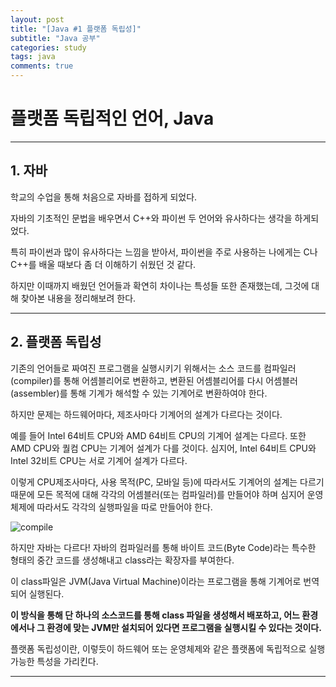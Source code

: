 ```yaml
---
layout: post
title: "[Java #1 플랫폼 독립성]"
subtitle: "Java 공부"
categories: study
tags: java
comments: true
---
```



# 플랫폼 독립적인 언어, Java

---

## 1. 자바

학교의 수업을 통해 처음으로 자바를 접하게 되었다.

자바의 기초적인 문법을 배우면서 C++와 파이썬 두 언어와 유사하다는 생각을 하게되었다.

특히 파이썬과 많이 유사하다는 느낌을 받아서, 파이썬을 주로 사용하는 나에게는 C나 C++를 배울 때보다 좀 더 이해하기 쉬웠던 것 같다.

하지만 이때까지 배웠던 언어들과 확연히 차이나는 특성들 또한 존재했는데, 그것에 대해 찾아본 내용을 정리해보려 한다.

---

## 2. 플랫폼 독립성

기존의 언어들로 짜여진 프로그램을 실행시키기 위해서는 소스 코드를 컴파일러(compiler)를 통해 어셈블리어로 변환하고, 변환된 어셈블리어를 다시 어셈블러(assembler)를 통해 기계가 해석할 수 있는 기계어로 변환하여야 한다.

하지만 문제는 하드웨어마다, 제조사마다 기계어의 설계가 다르다는 것이다.

예를 들어 Intel 64비트 CPU와 AMD 64비트 CPU의 기계어 설계는 다르다.
또한 AMD CPU와 퀄컴 CPU는 기계어 설계가 다를 것이다.
심지어, Intel 64비트 CPU와 Intel 32비트 CPU는 서로 기계어 설계가 다르다.

이렇게 CPU제조사마다, 사용 목적(PC, 모바일 등)에 따라서도 기계어의 설계는 다르기 때문에 모든 목적에 대해 각각의 어셈블러(또는 컴파일러)를 만들어야 하며 심지어 운영체제에 따라서도 각각의 실행파일을 따로 만들어야 한다.

![compile](https://i.imgur.com/u393unM.png)

하지만 자바는 다르다! 자바의 컴파일러를 통해 바이트 코드(Byte Code)라는 특수한 형태의 중간 코드를 생성해내고 class라는 확장자를 부여한다.

이 class파일은 JVM(Java Virtual Machine)이라는 프로그램을 통해 기계어로 번역되어 실행된다.

**이 방식을 통해 단 하나의 소스코드를 통해 class 파일을 생성해서 배포하고, 어느 환경에서나 그 환경에 맞는 JVM만 설치되어 있다면 프로그램을 실행시킬 수 있다는 것이다.**

플랫폼 독립성이란, 이렇듯이 하드웨어 또는 운영체제와 같은 플랫폼에 독립적으로 실행 가능한 특성을 가리킨다.

---
